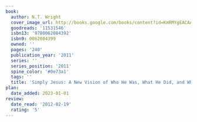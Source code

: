 ```yaml
---
book:
  author: N.T. Wright
  cover_image_url: http://books.google.com/books/content?id=KmRMYgEACAAJ&printsec=frontcover&img=1&zoom=1&source=gbs_api
  goodreads: '11531546'
  isbn13: '9780062084392'
  isbn9: 0062084399
  owned: ''
  pages: '240'
  publication_year: '2011'
  series: ''
  series_position: '2011'
  spine_color: '#0e73a1'
  tags: ''
  title: 'Simply Jesus: A New Vision of Who He Was, What He Did, and Why He Matters'
plan:
  date_added: 2023-01-01
review:
  date_read: '2012-02-19'
  rating: '5'
---
```

